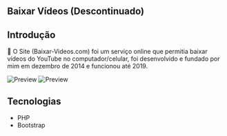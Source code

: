 ## Baixar Vídeos (Descontinuado)

## Introdução
🔎 O Site (Baixar-Videos.com) foi um serviço online que permitia baixar vídeos do YouTube no computador/celular, foi desenvolvido e fundado por mim em dezembro de 2014 e funcionou até 2019.

![Preview](https://i.imgur.com/tIAQ6yW.png)
![Preview](https://i.imgur.com/8hzt5Bg.png)

## Tecnologias

* PHP
* Bootstrap

